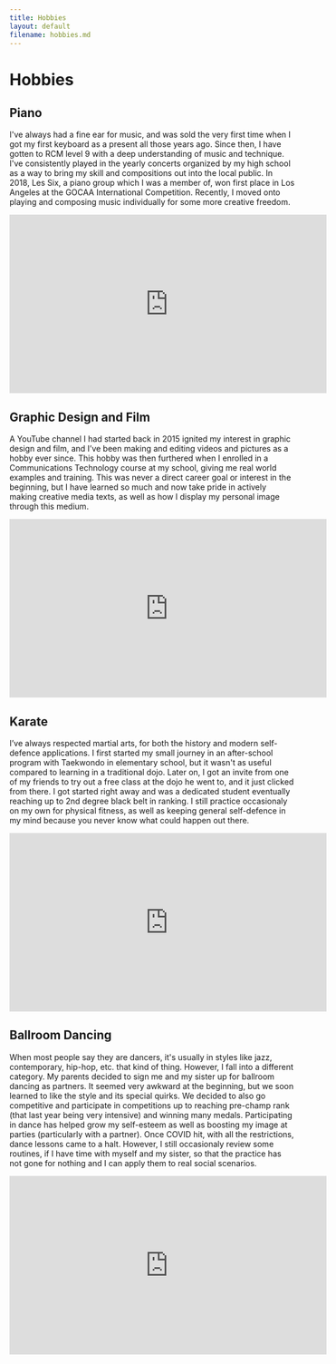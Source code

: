 ```yaml
---
title: Hobbies
layout: default
filename: hobbies.md
--- 
```


# Hobbies

## Piano

<!-- Make iFrames responsive for mobile in the future (as well as header bar potentially) -->

<!-- I've always had an ear for music and was very interested when I played on my first keyboard all those years ago.
Since then, I have gotten to RCM level 9 with a deep understanding of music and technique.
Recently, I moved on to playing and composing music individually for some more freedom. -->

I've always had a fine ear for music, and was sold the very first time when I got my first keyboard as a present all those years ago. Since then, I have gotten to RCM level 9 with a deep understanding of music and technique. I've consistently played in the yearly concerts organized by my high school as a way to bring my skill and compositions out into the local public. In 2018, Les Six, a piano group which I was a member of, won first place in Los Angeles at the GOCAA International Competition. Recently, I moved onto playing and composing music individually for some more creative freedom.

<!-- style="width: auto; height: auto;" -->

<iframe width="560" height="315" src="https://www.youtube.com/embed/2ZCCYxsQzEw" frameborder="0" allow="accelerometer; autoplay; clipboard-write; encrypted-media; gyroscope; picture-in-picture" allowfullscreen></iframe>

## Graphic Design and Film

<!-- For personal reasons, I wanted to learned how to make videos and edit photos (this was mostly for a YouTube channel I had going on). I was looking for 
some tutorials/tips online and I had also enrolled in a Communications Technology course at my school. This was never a direct career goal or interest, 
but I have learned so much from these and now take pride in actively making creative media texts, as well help this has given to advance how I display my personal image through this medium. -->

A YouTube channel I had started back in 2015 ignited my interest in graphic design and film, and I’ve been making and editing videos and pictures as a hobby ever since. This hobby was then furthered when I enrolled in a Communications Technology course at my school, giving me real world examples and training. This was never a direct career goal or interest in the beginning, but I have learned so much and now take pride in actively making creative media texts, as well as how I display my personal image through this medium.

<iframe width="560" height="315" src="https://www.youtube.com/embed/fg1fWiP7aBw" frameborder="0" allow="accelerometer; autoplay; clipboard-write; encrypted-media; gyroscope; picture-in-picture" allowfullscreen></iframe>

## Karate

I’ve always respected martial arts, for both the history and modern self-defence applications. I first started my small journey in an after-school program with Taekwondo in elementary school, but it wasn't as useful compared to learning in a traditional dojo. Later on, I got an invite from one of my friends to try out a free class at the dojo he went to, and it just clicked from there. I got started right away and was a dedicated student eventually reaching up to 2nd degree black belt in ranking. I still practice occasionaly on my own for physical fitness, as well as keeping general self-defence in my mind because you never know what could happen out there.

<iframe width="560" height="315" src="https://www.youtube.com/embed/IVzTpJjPYSU" frameborder="0" allow="accelerometer; autoplay; clipboard-write; encrypted-media; gyroscope; picture-in-picture" allowfullscreen></iframe>

## Ballroom Dancing

When most people say they are dancers, it's usually in styles like jazz, contemporary, hip-hop, etc. that kind of thing. However, I fall into a different category. My parents decided to sign me and my sister up for ballroom dancing as partners. It seemed very awkward at the beginning, but we soon learned to like the style and its special quirks. We decided to also go competitive and participate in competitions up to reaching pre-champ rank (that last year being very intensive) and winning many medals. Participating in dance has helped grow my self-esteem as well as boosting my image at parties (particularly with a partner). Once COVID hit, with all the restrictions, dance lessons came to a halt. However, I still occasionaly review some routines, if I have time with myself and my sister, so that the practice has not gone for nothing and I can apply them to real social scenarios.

<iframe width="560" height="315" src="https://www.youtube.com/embed/3XMGdTw8YFU" frameborder="0" allow="accelerometer; autoplay; clipboard-write; encrypted-media; gyroscope; picture-in-picture" allowfullscreen></iframe>
